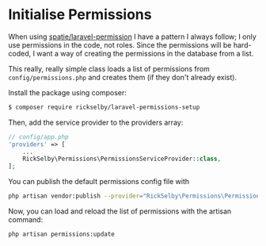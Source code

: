 # Initialise Permissions

When using [spatie/laravel-permission](https://github.com/spatie/laravel-permission) I have a pattern I always follow;
I only use permissions in the code, not roles. Since the permissions will be hard-coded, I want a way of creating the
permissions in the database from a list.

This really, really simple class loads a list of permissions from `config/permissions.php` and creates them (if they
don't already exist).

Install the package using composer:

``` bash
$ composer require rickselby/laravel-permissions-setup
```

Then, add the service provider to the providers array:

```php
// config/app.php
'providers' => [
    ...
    RickSelby\Permissions\PermissionsServiceProvider::class,
];
```
You can publish the default permissions config file with

```bash
php artisan vendor:publish --provider="RickSelby\Permissions\PermissionsServiceProvider" --tag="config"
```


Now, you can load and reload the list of permissions with the artisan command:

```bash
php artisan permissions:update
```
